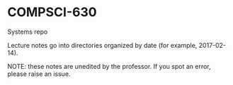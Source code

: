 # COMPSCI-630
Systems repo

Lecture notes go into directories organized by date (for example, 2017-02-14).

NOTE: these notes are unedited by the professor. If you spot an error, please raise an issue.

